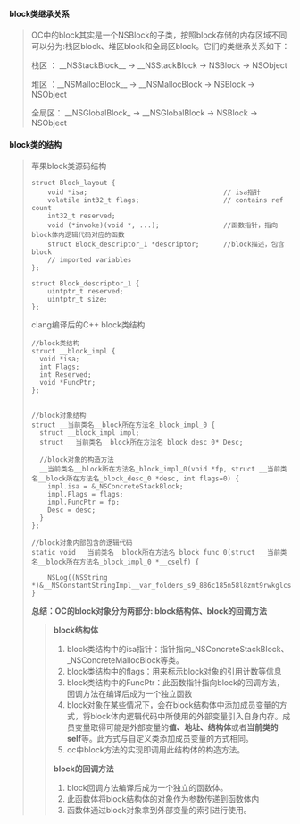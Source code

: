 #### block类继承关系

> OC中的block其实是一个NSBlock的子类，按照block存储的内存区域不同可以分为:栈区block、堆区block和全局区block。它们的类继承关系如下：
>
> 栈区    ： \_\_NSStackBlock\_\_   -&gt; \_\_NSStackBlock   -&gt; NSBlock -&gt; NSObject
>
> 堆区    ：\_\_NSMallocBlock\_\_  -&gt; \_\_NSMallocBlock -&gt; NSBlock -&gt; NSObject
>
> 全局区： \_\_NSGlobalBlock\_    -&gt; \_\_NSGlobalBlock -&gt; NSBlock -&gt; NSObject

#### block类的结构

> 苹果block类源码结构
>
> ```
> struct Block_layout {
>     void *isa;                                  // isa指针 
>     volatile int32_t flags;                     // contains ref count
>     int32_t reserved;                         
>     void (*invoke)(void *, ...);                //函数指针，指向block体内逻辑代码对应的函数
>     struct Block_descriptor_1 *descriptor;      //block描述，包含block
>     // imported variables
> };
>
> struct Block_descriptor_1 {
>     uintptr_t reserved;
>     uintptr_t size;
> };
> ```
>
> clang编译后的C++ block类结构
>
> ```
> //block类结构
> struct __block_impl {
>   void *isa;
>   int Flags;
>   int Reserved;
>   void *FuncPtr;
> };
>
>
> //block对象结构
> struct __当前类名__block所在方法名_block_impl_0 {
>   struct __block_impl impl;
>   struct __当前类名__block所在方法名_block_desc_0* Desc;
>   
>   //block对象的构造方法
>   __当前类名__block所在方法名_block_impl_0(void *fp, struct __当前类名__block所在方法名_block_desc_0 *desc, int flags=0) {
>     impl.isa = &_NSConcreteStackBlock;
>     impl.Flags = flags;
>     impl.FuncPtr = fp;
>     Desc = desc;
>   }
> };
>
> //block对象内部包含的逻辑代码
> static void __当前类名__block所在方法名_block_func_0(struct __当前类名__block所在方法名_block_impl_0 *__cself) {
>
>     NSLog((NSString *)&__NSConstantStringImpl__var_folders_s9_886c185n58l8zmt9rwkglcsc0000gn_T_BlockStructureViewController_dd128d_mi_0);
> }
> ```
>
> **总结：OC的block对象分为两部分: block结构体、block的回调方法**
>
> > **block结构体**
> >
> > 1. block类结构中的isa指针：指针指向\_NSConcreteStackBlock、\_NSConcreteMallocBlock等类。
> > 2. block类结构中的flags：用来标示block对象的引用计数等信息
> > 3. block类结构中的FuncPtr：此函数指针指向block的回调方法，回调方法在编译后成为一个独立函数
> > 4. block对象在某些情况下，会在block结构体中添加成员变量的方式，将block体内逻辑代码中所使用的外部变量引入自身内存。成员变量取得可能是外部变量的**值、地址、结构体**或者**当前类的self**等。此方式与自定义类添加成员变量的方式相同。
> > 5. oc中block方法的实现即调用此结构体的构造方法。
> >
> > **block的回调方法**
> >
> > 1. block回调方法编译后成为一个独立的函数体。
> > 2. 此函数体将block结构体的对象作为参数传递到函数体内
> > 3. 函数体通过block对象拿到外部变量的索引进行使用。



